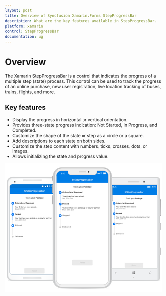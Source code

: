 ```yaml
---
layout: post
title: Overview of Syncfusion Xamarin.Forms StepProgressBar
description: What are the key features available in StepProgressBar.
platform: xamarin
control: StepProgressBar
documentation: ug
---
```


# Overview

The Xamarin StepProgressBar is a control that indicates the progress of a multiple step (state) process. This control can be used to track the progress of an online purchase, new user registration, live location tracking of buses, trains, flights, and more. 

## Key features

* Display the progress in horizontal or vertical orientation.
* Provides three-state progress indication: Not Started, In Progress, and Completed.
* Customize the shape of the state or step as a circle or a square.
* Add descriptions to each state on both sides.
* Customize the step content with numbers, ticks, crosses, dots, or images.
* Allows initializing the state and progress value.


![Overview of StepProgressBar](overview_images/overview.png)
